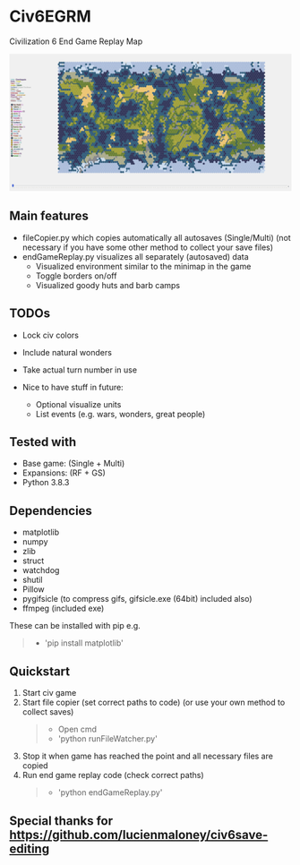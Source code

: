 # Civ6EGRM
Civilization 6 End Game Replay Map

![](endGameReplayMap.gif)

## Main features
- fileCopier.py which copies automatically all autosaves (Single/Multi) (not necessary if you have some other method to collect your save files)
- endGameReplay.py visualizes all separately (autosaved) data
  - Visualized environment similar to the minimap in the game
  - Toggle borders on/off
  - Visualized goody huts and barb camps
  
## TODOs
- Lock civ colors
- Include natural wonders
- Take actual turn number in use

- Nice to have stuff in future:
  - Optional visualize units
  - List events (e.g. wars, wonders, great people)

## Tested with
- Base game: (Single + Multi)
- Expansions: (RF + GS)
- Python 3.8.3

## Dependencies
- matplotlib
- numpy
- zlib
- struct
- watchdog
- shutil
- Pillow
- pygifsicle (to compress gifs, gifsicle.exe (64bit) included also)
- ffmpeg (included exe)

These can be installed with pip e.g. 
> - 'pip install matplotlib'

## Quickstart
1) Start civ game
1) Start file copier (set correct paths to code) (or use your own method to collect saves)
    > - Open cmd
    > - 'python runFileWatcher.py'
1) Stop it when game has reached the point and all necessary files are copied
1) Run end game replay code (check correct paths)
    > - 'python endGameReplay.py'

## Special thanks for https://github.com/lucienmaloney/civ6save-editing


